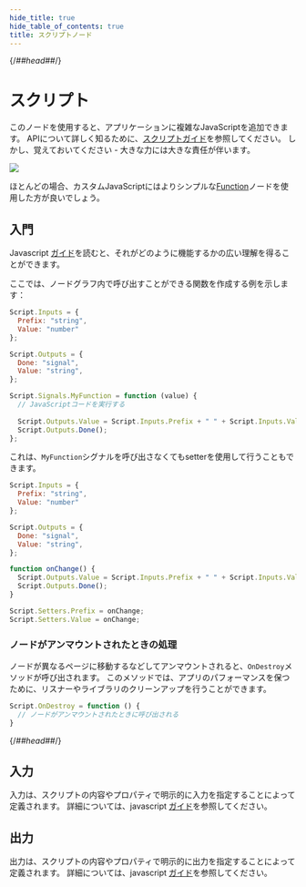 ```yaml
---
hide_title: true
hide_table_of_contents: true
title: スクリプトノード
---
```


{/*##head##*/}

# スクリプト

このノードを使用すると、アプリケーションに複雑なJavaScriptを追加できます。
APIについて詳しく知るために、[スクリプトガイド](/docs/guides/business-logic/javascript)を参照してください。
しかし、覚えておいてください - 大きな力には大きな責任が伴います。

<div className="ndl-image-with-background l">

![](/nodes/javascript/script/script.png)

</div>

ほとんどの場合、カスタムJavaScriptにはよりシンプルな<span className="ndl-node">[Function](/nodes/javascript/function)</span>ノードを使用した方が良いでしょう。

## 入門

Javascript [ガイド](/docs/guides/business-logic/javascript)を読むと、それがどのように機能するかの広い理解を得ることができます。

ここでは、ノードグラフ内で呼び出すことができる関数を作成する例を示します：

```js
Script.Inputs = {
  Prefix: "string",
  Value: "number"
};

Script.Outputs = {
  Done: "signal",
  Value: "string",
};

Script.Signals.MyFunction = function (value) {
  // JavaScriptコードを実行する
  
  Script.Outputs.Value = Script.Inputs.Prefix + " " + Script.Inputs.Value;
  Script.Outputs.Done();
};
```

これは、`MyFunction`シグナルを呼び出さなくてもsetterを使用して行うこともできます。

```js
Script.Inputs = {
  Prefix: "string",
  Value: "number"
};

Script.Outputs = {
  Done: "signal",
  Value: "string",
};

function onChange() {
  Script.Outputs.Value = Script.Inputs.Prefix + " " + Script.Inputs.Value;
  Script.Outputs.Done();
}

Script.Setters.Prefix = onChange;
Script.Setters.Value = onChange;
```

### ノードがアンマウントされたときの処理

ノードが異なるページに移動するなどしてアンマウントされると、`OnDestroy`メソッドが呼び出されます。
このメソッドでは、アプリのパフォーマンスを保つために、リスナーやライブラリのクリーンアップを行うことができます。

```js
Script.OnDestroy = function () {
  // ノードがアンマウントされたときに呼び出される
}
```

{/*##head##*/}

## 入力

入力は、スクリプトの内容やプロパティで明示的に入力を指定することによって定義されます。
詳細については、javascript [ガイド](/docs/guides/business-logic/javascript)を参照してください。

## 出力

出力は、スクリプトの内容やプロパティで明示的に出力を指定することによって定義されます。
詳細については、javascript [ガイド](/docs/guides/business-logic/javascript)を参照してください。